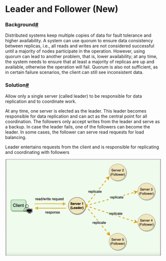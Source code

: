 # Leader and Follower (New)

### Background[#](https://www.educative.io/courses/grokking-the-system-design-interview/qAW9DgoGZn0#Background) <a href="#background" id="background"></a>

Distributed systems keep multiple copies of data for fault tolerance and higher availability. A system can use quorum to ensure data consistency between replicas, i.e., all reads and writes are not considered successful until a majority of nodes participate in the operation. However, using quorum can lead to another problem, that is, lower availability; at any time, the system needs to ensure that at least a majority of replicas are up and available, otherwise the operation will fail. Quorum is also not sufficient, as in certain failure scenarios, the client can still see inconsistent data.

### Solution[#](https://www.educative.io/courses/grokking-the-system-design-interview/qAW9DgoGZn0#Solution) <a href="#solution" id="solution"></a>

Allow only a single server (called leader) to be responsible for data replication and to coordinate work.

At any time, one server is elected as the leader. This leader becomes responsible for data replication and can act as the central point for all coordination. The followers only accept writes from the leader and serve as a backup. In case the leader fails, one of the followers can become the leader. In some cases, the follower can serve read requests for load balancing.

Leader entertains requests from the client and is responsible for replicating and coordinating with followers

![](<../../.gitbook/assets/image (42).png>)
